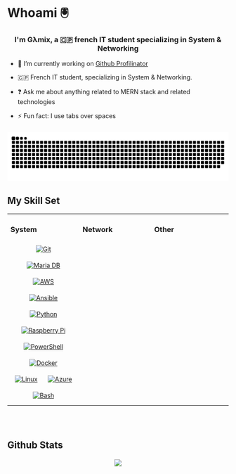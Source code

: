 # Whoami 🖲️ 
  
### <div align="center">I'm Gλmix, a 🇨🇵 french IT student specializing in System & Networking</div>  
  

- 🔭 I’m currently working on [Github Profilinator](https://github.com/rishavanand/github-profilinator)  
  

- 🇨🇵 French IT student, specializing in System & Networking.
  

- ❓ Ask me about anything related to MERN stack and related technologies  
  

- ⚡ Fun fact: I use tabs over spaces


###

<img src="https://raw.githubusercontent.com/Platane/snk/output/github-contribution-grid-snake.svg" alt="Snake animation" />

###

## My Skill Set  
<table><tr><td valign="top" width="33%">

### System  
<div align="center">  
<a href="https://github.com/" target="_blank"><img style="margin: 10px" src="https://profilinator.rishav.dev/skills-assets/git-scm-icon.svg" alt="Git" height="50" /></a>  
<a href="https://mariadb.org/" target="_blank"><img style="margin: 10px" src="https://profilinator.rishav.dev/skills-assets/mariadb.png" alt="Maria DB" height="50" /></a>  
<a href="https://aws.amazon.com/" target="_blank"><img style="margin: 10px" src="https://profilinator.rishav.dev/skills-assets/amazonwebservices-original-wordmark.svg" alt="AWS" height="50" /></a>  
<a href="https://www.ansible.com/" target="_blank"><img style="margin: 10px" src="https://elpuig.xeill.net/Members/vcarceler/articulos/ansible/Ansible_logo.svg.png/@@images/91bf27d2-4ecb-46fa-ab91-ff62696b9109.png" alt="Ansible" height="50" /></a>  
<a href="https://www.python.org/" target="_blank"><img style="margin: 10px" src="https://profilinator.rishav.dev/skills-assets/python-original.svg" alt="Python" height="50" /></a>  
<a href="https://www.raspberrypi.org/" target="_blank"><img style="margin: 10px" src="https://logodownload.org/wp-content/uploads/2018/02/raspberry-pi-logo-2.png"alt="Raspberry Pi" height="50" /></a>  
<a href="https://docs.microsoft.com/en-us/powershell/" target="_blank"><img style="margin: 10px" src="https://profilinator.rishav.dev/skills-assets/powershell.png" alt="PowerShell" height="50" /></a>  
<a href="https://www.docker.com/" target="_blank"><img style="margin: 10px" src="https://logos-world.net/wp-content/uploads/2021/02/Docker-Emblem.png" alt="Docker" height="50" /></a>  
<a href="https://www.linux.org/" target="_blank"><img style="margin: 10px" src="https://profilinator.rishav.dev/skills-assets/linux-original.svg" alt="Linux" height="50" /></a>  
<a href="https://azure.microsoft.com/en-in/" target="_blank"><img style="margin: 10px" src="https://swimburger.net/media/ppnn3pcl/azure.png" alt="Azure" height="50" /></a>  
<a href="https://www.gnu.org/software/bash/" target="_blank"><img style="margin: 10px" src="https://profilinator.rishav.dev/skills-assets/gnu_bash-icon.svg" alt="Bash" height="50" /></a>  
</div>

</td><td valign="top" width="33%">


### Network  
<div align="center">  
  
</div>

</td><td valign="top" width="33%">


### Other  
<div align="center">  
  
</div>

</td><td valign="top" width="33%">


</td></tr></table>  

<br/>  

<br/>  


## Github Stats  
<div align="center"><img src="https://github-readme-stats.vercel.app/api?username=gapoly&show_icons=true&count_private=true&hide_border=true" align="center" /></div>  

<br/>  


